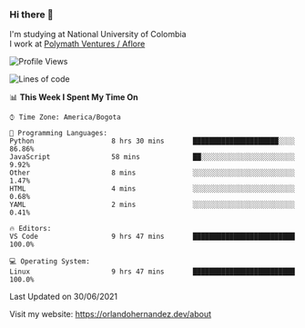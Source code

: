### Hi there 👋


<!--**AR4Z/AR4Z** is a ✨ _special_ ✨ repository because its `README.md` (this file) appears on your GitHub profile.

Here are some ideas to get you started:-->
I'm studying at National University of Colombia
<br>
I work at <a href="https://www.aflore.co/">Polymath Ventures / Aflore</a>
<br>

<!--START_SECTION:waka-->
![Profile Views](http://img.shields.io/badge/Profile%20Views-1-blue)

![Lines of code](https://img.shields.io/badge/From%20Hello%20World%20I%27ve%20Written-3.5%20million%20lines%20of%20code-blue)

📊 **This Week I Spent My Time On** 

```text
⌚︎ Time Zone: America/Bogota

💬 Programming Languages: 
Python                   8 hrs 30 mins       █████████████████████░░░░   86.86% 
JavaScript               58 mins             ██░░░░░░░░░░░░░░░░░░░░░░░   9.92% 
Other                    8 mins              ░░░░░░░░░░░░░░░░░░░░░░░░░   1.47% 
HTML                     4 mins              ░░░░░░░░░░░░░░░░░░░░░░░░░   0.68% 
YAML                     2 mins              ░░░░░░░░░░░░░░░░░░░░░░░░░   0.41%

🔥 Editors: 
VS Code                  9 hrs 47 mins       █████████████████████████   100.0%

💻 Operating System: 
Linux                    9 hrs 47 mins       █████████████████████████   100.0%

```


 Last Updated on 30/06/2021
<!--END_SECTION:waka-->


Visit my website: https://orlandohernandez.dev/about

